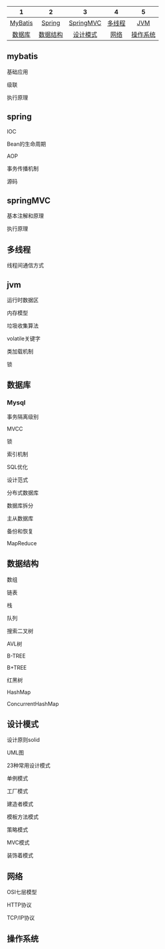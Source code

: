 | 1 | 2 | 3 | 4 | 5 | 
| :--------: | :---------: | :---------: | :---------: | :---------: | 
| [MyBatis](#mybatis) | [Spring](#spring) | [SpringMVC](#springMVC框架) | [多线程](#多线程) | [JVM](#jvm) |
| [数据库](#数据库) | [数据结构](#数据结构) | [设计模式](#设计模式) | [网络](#网络) | [操作系统](#操作系统) |



## mybatis

基础应用

级联

执行原理

## spring

IOC

Bean的生命周期

AOP

事务传播机制

源码

## springMVC

基本注解和原理

执行原理

## 多线程

线程间通信方式

## jvm

运行时数据区

内存模型

垃圾收集算法

volatile关键字

类加载机制

锁

## 数据库

### Mysql

事务隔离级别

MVCC

锁

索引机制

SQL优化

设计范式

分布式数据库

数据库拆分

主从数据库

备份和恢复

MapReduce

## 数据结构

数组

链表

栈

队列

搜索二叉树

AVL树

B-TREE

B+TREE

红黑树

HashMap

ConcurrentHashMap

## 设计模式

设计原则solid

UML图

23种常用设计模式

单例模式

工厂模式

建造者模式

模板方法模式

策略模式

MVC模式

装饰着模式

## 网络

OSI七层模型

HTTP协议

TCP/IP协议

## 操作系统

